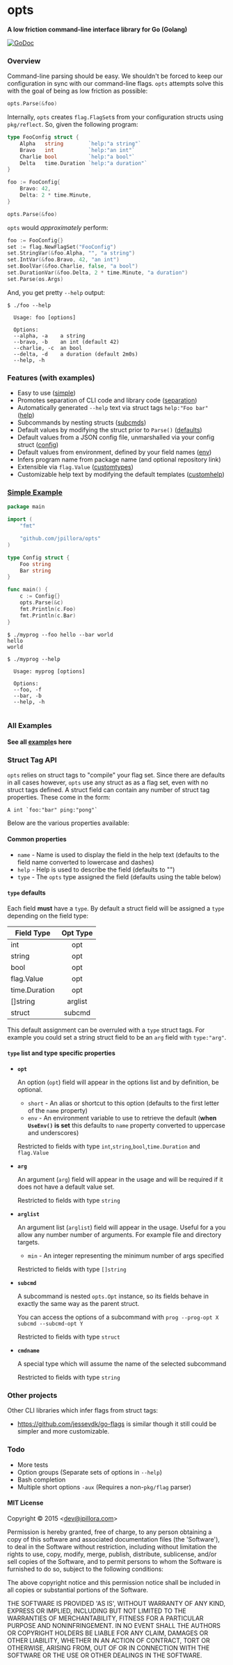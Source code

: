 # opts

**A low friction command-line interface library for Go (Golang)**

[![GoDoc](https://godoc.org/github.com/jpillora/opts?status.svg)](https://godoc.org/github.com/jpillora/opts)

### Overview

Command-line parsing should be easy. We shouldn't be forced to keep our configuration in sync with our command-line flags. `opts` attempts solve this with the goal of being as low friction as possible:

``` go
opts.Parse(&foo)
```

Internally, `opts` creates `flag.FlagSet`s from your configuration structs using `pkg/reflect`. So, given the following program:

``` go
type FooConfig struct {
	Alpha   string        `help:"a string"`
	Bravo   int           `help:"an int"`
	Charlie bool          `help:"a bool"`
	Delta   time.Duration `help:"a duration"`
}

foo := FooConfig{
	Bravo: 42,
	Delta: 2 * time.Minute,
}

opts.Parse(&foo)
```

`opts` would *approximately* perform:

``` go
foo := FooConfig{}
set := flag.NewFlagSet("FooConfig")
set.StringVar(&foo.Alpha, "", "a string")
set.IntVar(&foo.Bravo, 42, "an int")
set.BoolVar(&foo.Charlie, false, "a bool")
set.DurationVar(&foo.Delta, 2 * time.Minute, "a duration")
set.Parse(os.Args)
```

And, you get pretty `--help` output:

```
$ ./foo --help

  Usage: foo [options]

  Options:
  --alpha, -a    a string
  --bravo, -b    an int (default 42)
  --charlie, -c  an bool
  --delta, -d    a duration (default 2m0s)
  --help, -h

```

### Features (with examples)

* Easy to use ([simple](example/simple/))
* Promotes separation of CLI code and library code ([separation](example/separation/))
* Automatically generated `--help` text via struct tags `help:"Foo bar"` ([help](example/help/))
* Subcommands by nesting structs ([subcmds](example/subcmds/))
* Default values by modifying the struct prior to `Parse()` ([defaults](example/defaults/))
* Default values from a JSON config file, unmarshalled via your config struct ([config](example/config/))
* Default values from environment, defined by your field names ([env](example/env/))
* Infers program name from package name (and optional repository link)
* Extensible via `flag.Value` ([customtypes](example/customtypes/))
* Customizable help text by modifying the default templates ([customhelp](example/customhelp/))

### [Simple Example](example/simple)

``` go 
package main

import (
	"fmt"

	"github.com/jpillora/opts"
)

type Config struct {
	Foo string
	Bar string
}

func main() {
	c := Config{}
	opts.Parse(&c)
	fmt.Println(c.Foo)
	fmt.Println(c.Bar)
}
```

```
$ ./myprog --foo hello --bar world
hello
world
```

``` plain 
$ ./myprog --help

  Usage: myprog [options]
  
  Options:
  --foo, -f 
  --bar, -b 
  --help, -h
  
```

### All Examples

#### See all [example](example/)s here

### Struct Tag API

`opts` relies on struct tags to "compile" your flag set. Since there are defaults in all cases however, `opts` use any struct as as a flag set, even with no struct tags defined. A struct field can contain any number of struct tag properties. These come in the form:

```
A int `foo:"bar" ping:"pong"`
```

Below are the various properties available:

#### **Common properties**

* `name` - Name is used to display the field in the help text (defaults to the field name converted to lowercase and dashes)
* `help` - Help is used to describe the field (defaults to "")
* `type` - The `opts` type assigned the field (defaults using the table below)

#### `type` defaults

Each field **must** have a `type`. By default a struct field will be assigned a `type` depending on the field type:

| Field Type    | Opt Type      |
| ------------- |:-------------:|
| int           | opt           |
| string        | opt           |
| bool          | opt           |
| flag.Value    | opt           |
| time.Duration | opt           |
| []string      | arglist       |
| struct        | subcmd        |

This default assignment can be overruled with a `type` struct tags. For example you could set a string struct field to be an `arg` field with `type:"arg"`.

#### `type` list and type specific properties

* **`opt`**

	An option (`opt`) field will appear in the options list and by definition, be optional.

	* `short` - An alias or shortcut to this option (defaults to the first letter of the `name` property)
	* `env` - An environment variable to use to retrieve the default (**when `UseEnv()` is set** this defaults to `name` property converted to uppercase and underscores)

	Restricted to fields with type `int`,`string`,`bool`,`time.Duration` and `flag.Value`

* **`arg`**

	An argument (`arg`) field will appear in the usage and will be required if it does not have a default value set.

	Restricted to fields with type `string`

* **`arglist`**

	An argument list (`arglist`) field will appear in the usage. Useful for a you allow any number number of arguments. For example file and directory targets.

	* `min` - An integer representing the minimum number of args specified

	Restricted to fields with type `[]string`

* **`subcmd`**

	A subcommand is nested `opts.Opt` instance, so its fields behave in exactly the same way as the parent struct.

	You can access the options of a subcommand with `prog --prog-opt X subcmd --subcmd-opt Y`

	Restricted to fields with type `struct`

* **`cmdname`**

	A special type which will assume the name of the selected subcommand

	Restricted to fields with type `string`

### Other projects

Other CLI libraries which infer flags from struct tags:

* https://github.com/jessevdk/go-flags is similar though it still could be simpler and more customizable.

### Todo

* More tests
* Option groups (Separate sets of options in `--help`)
* Bash completion
* Multiple short options `-aux` (Requires a non-`pkg/flag` parser)

#### MIT License

Copyright © 2015 &lt;dev@jpillora.com&gt;

Permission is hereby granted, free of charge, to any person obtaining
a copy of this software and associated documentation files (the
'Software'), to deal in the Software without restriction, including
without limitation the rights to use, copy, modify, merge, publish,
distribute, sublicense, and/or sell copies of the Software, and to
permit persons to whom the Software is furnished to do so, subject to
the following conditions:

The above copyright notice and this permission notice shall be
included in all copies or substantial portions of the Software.

THE SOFTWARE IS PROVIDED 'AS IS', WITHOUT WARRANTY OF ANY KIND,
EXPRESS OR IMPLIED, INCLUDING BUT NOT LIMITED TO THE WARRANTIES OF
MERCHANTABILITY, FITNESS FOR A PARTICULAR PURPOSE AND NONINFRINGEMENT.
IN NO EVENT SHALL THE AUTHORS OR COPYRIGHT HOLDERS BE LIABLE FOR ANY
CLAIM, DAMAGES OR OTHER LIABILITY, WHETHER IN AN ACTION OF CONTRACT,
TORT OR OTHERWISE, ARISING FROM, OUT OF OR IN CONNECTION WITH THE
SOFTWARE OR THE USE OR OTHER DEALINGS IN THE SOFTWARE.
